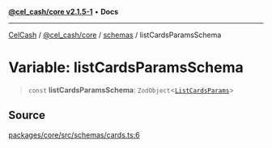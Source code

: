 [**@cel_cash/core v2.1.5-1**](../../README.md) • **Docs**

***

[CelCash](../../../../README.md) / [@cel\_cash/core](../../README.md) / [schemas](../README.md) / listCardsParamsSchema

# Variable: listCardsParamsSchema

> `const` **listCardsParamsSchema**: `ZodObject`\<[`ListCardsParams`](../type-aliases/ListCardsParams.md)\>

## Source

[packages/core/src/schemas/cards.ts:6](https://github.com/Pyxlab/celcash/blob/9dbc7013720b05f34ded33140fbf1d827b403eea/packages/core/src/schemas/cards.ts#L6)
